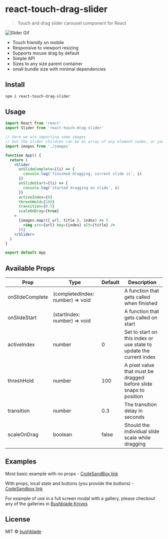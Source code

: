 # react-touch-drag-slider

> Touch and drag slider carousel component for React

![Slider Gif](./touch-slider-001.gif)

- Touch friendly on mobile
- Responsive to viewport resizing
- Supports mouse drag by default
- Simple API
- Sizes to any size parent container
- small bundle size with minimal dependencies

## Install

```bash
npm i react-touch-drag-slider
```

## Usage

```jsx
import React from 'react'
import Slider from 'react-touch-drag-slider'

// here we are importing some images
// but the Slider children can be an array of any element nodes, or your own components
import images from './images'

function App() {
  return (
    <Slider
      onSlideComplete={(i) => {
        console.log('finished dragging, current slide is', i)
      }}
      onSlideStart={(i) => {
        console.log('started dragging on slide', i)
      }}
      activeIndex={0}
      threshHold={100}
      transition={0.5}
      scaleOnDrag={true}
    >
      {images.map(({ url, title }, index) => (
        <img src={url} key={index} alt={title} />
      ))}
    </Slider>
  )
}

export default App
```

## Available Props

| Prop            | Type                             | Default | Description                                                         |
| --------------- | -------------------------------- | ------- | ------------------------------------------------------------------- |
| onSlideComplete | (completedIndex: number) => void |         | A function that gets called when finished                           |
| onSlideStart    | (startIndex: number) => void     |         | A function that gets called on start                                |
| activeIndex     | number                           | 0       | Set to start on this index or use state to update the current index |
| threshHold      | number                           | 100     | A pixel value that must be dragged before slide snaps to position   |
| transition      | number                           | 0.3     | The transition delay in seconds                                     |
| scaleOnDrag     | boolean                          | false   | Should the individual slide scale while dragging                    |

## Examples

Most basic example with no props - [CodeSandBox link](https://codesandbox.io/s/react-touch-drag-slider-example-basic-ttohy?file=/src/App.js)

With props, local state and buttons (you provide the buttons) - [CodeSandbox link](https://codesandbox.io/s/react-touch-drag-slider-example-04cdz?file=/src/App.js)

For example of use in a full screen modal with a gallery, please checkout any of the galleries in [Bushblade Knives](https://bushblade.co.uk)

## License

MIT © [bushblade](https://github.com/bushblade)
